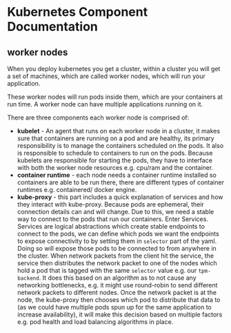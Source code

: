 # Kubernetes Component Documentation

## worker nodes

When you deploy kubernetes you get a cluster, within a cluster you will get a set of machines, which are called worker nodes, which will run your application.

These worker nodes will run pods inside them, which are your containers at run time. A worker node can have multiple applications running on it.

There are three components each worker node is comprised of:

- **kubelet** - An agent that runs on each worker node in a cluster, it makes sure that containers are running on a pod and are healthy, its primary responsibility is to manage the containers scheduled on the pods. It also is responsible to schedule to containers to run on the pods.
  Because kubelets are responsible for starting the pods, they have to interface with both the worker node resources e.g. cpu/ram and the container.
- **container runtime** - each node needs a container runtime installed so containers are able to be run there, there are different types of container runtimes e.g. containered/ docker engine.
- **kube-proxy** - this part includes a quick explanation of services and how they interact with kube-proxy. Because pods are ephemeral, their connection details can and will change. Due to this, we need a stable way to connect to the pods that run our containers. Enter Services. Services are logical abstractions which create stable endpoints to connect to the pods, we can define which pods we want the endpoints to expose connectivity to by setting them in `selector` part of the yaml. Doing so will expose those pods to be connected to from anywhere in the cluster. When network packets from the client hit the service, the service then distributes the network packet to one of the nodes which hold a pod that is tagged with the same `selector` value e.g. our `tpm-backend`. It does this based on an algorithm as to not cause any networking bottlenecks, e.g. it might use round-robin to send different network packets to different nodes. Once the network packet is at the node, the kube-proxy then chooses which pod to distribute that data to (as we could have multiple pods spun up for the same application to increase availability), it will make this decision based on multiple factors e.g. pod health and load balancing algorithms in place.
